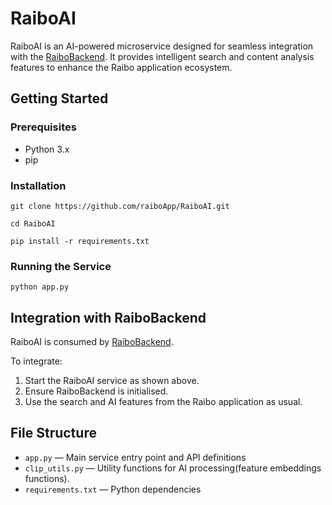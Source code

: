 # RaiboAI

RaiboAI is an AI-powered microservice designed for seamless integration with the [RaiboBackend](https://github.com/raiboApp/RaiboBackend/tree/feature/search). It provides intelligent search and content analysis features to enhance the Raibo application ecosystem.

## Getting Started

### Prerequisites

- Python 3.x
- pip

### Installation

`git clone https://github.com/raiboApp/RaiboAI.git`

`cd RaiboAI`

`pip install -r requirements.txt`


### Running the Service

`python app.py`

## Integration with RaiboBackend

RaiboAI is consumed by [RaiboBackend](https://github.com/raiboApp/RaiboBackend/tree/feature/search).  

To integrate:
1. Start the RaiboAI service as shown above.
2. Ensure RaiboBackend is initialised.
3. Use the search and AI features from the Raibo application as usual.

## File Structure

- `app.py` — Main service entry point and API definitions
- `clip_utils.py` — Utility functions for AI processing(feature embeddings functions).
- `requirements.txt` — Python dependencies
